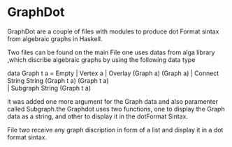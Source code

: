 # GraphDot

GraphDot are a couple of files with modules to produce dot Format sintax from  algebraic graphs in Haskell. 

Two files can be found on the main 
File one uses datas from alga library ,which discribe algebraic graphs by using the following data type

data Graph t a = Empty 
               | Vertex a 
               | Overlay (Graph a) (Graph a) 
               | Connect String String (Graph t a) (Graph t a)  
               | Subgraph String (Graph t a)
               
it was added one more argument for the Graph data and also paramenter  called Subgraph.the Graphdot uses two functions, one to display the Graph data as a string, and other to display it in the dotFormat Sintax. 

File two receive any graph discription in form of a list and display it in a dot format sintax.
